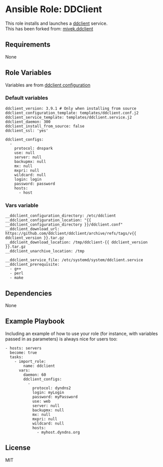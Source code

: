 # Ansible Role: DDClient
This role installs and launches a [ddclient](https://ddclient.net/) service.  
This has been forked from: [mivek.ddclient](https://github.com/mivek/ansible-role-ddclient)


## Requirements
None

## Role Variables
Variables are from [ddclient configuration](https://ddclient.net/usage.html#usage)

### Default variables

```(yaml)
ddclient_version: 3.9.1 # Only when installing from source
ddclient_configuration_template: templates/ddclient.conf.j2
ddclient_service_template: templates/ddclient.service.j2
ddclient_daemon: 300
ddclient_install_from_source: false
ddclient_ssl: 'yes'

ddclient_configs:
  -
    protocol: dnspark
    use: null
    server: null
    backupmx: null
    mx: null
    mxpri: null
    wildcard: null
    login: login
    password: password
    hosts:
      - host

```

### Vars variable
```(yaml)
__ddclient_configuration_directory: /etc/ddclient
__ddclient_configuration_location: "{{ __ddclient_configuration_directory }}/ddclient.conf"
__ddclient_download_url: https://github.com/ddclient/ddclient/archive/refs/tags/v{{ ddclient_version }}.tar.gz
__ddclient_download_location: /tmp/ddclient-{{ ddclient_version }}.tar.gz
__ddclient_unarchive_location: /tmp

__ddclient_service_file: /etc/systemd/system/ddclient.service
__ddclient_prerequisite:
  - g++
  - perl
  - make
```

## Dependencies
None

## Example Playbook
Including an example of how to use your role (for instance, with variables passed in as parameters) is always nice for users too:

    - hosts: servers
      become: true
      tasks:
        - import_role:
            name: ddclient
          vars:
            daemon: 60
            ddclient_configs:
              -
                protocol: dyndns2
                login: myLogin
                password: myPassword
                use: web
                server: null
                backupmx: null
                mx: null
                mxpri: null
                wildcard: null
                hosts:
                  - myhost.dyndns.org
## License
MIT


